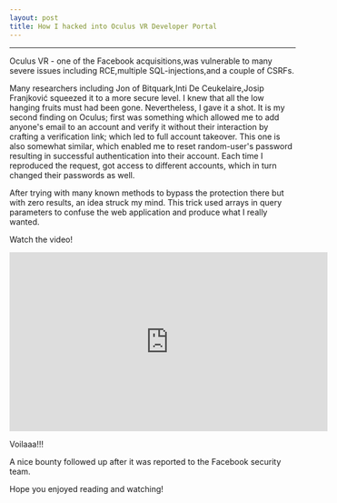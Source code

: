 ```yaml
---
layout: post
title: How I hacked into Oculus VR Developer Portal
---
```


---


Oculus VR - one of the Facebook acquisitions,was vulnerable to many severe issues including RCE,multiple SQL-injections,and a couple of CSRFs.

Many researchers including Jon of Bitquark,Inti De Ceukelaire,Josip Franjković squeezed it to a more secure level. I knew that all the low hanging fruits must had been gone. Nevertheless, I gave it a shot. It is my second finding on Oculus; first was something which allowed me to add anyone's email to an account and verify it without their interaction by crafting a verification link; which led to full account takeover. This one is also somewhat similar, which enabled me to reset random-user's password resulting in successful authentication into their account. Each time I reproduced the request, got access to different accounts, which in turn changed their passwords as well.

After trying with many known methods to bypass the protection there but with zero results, an idea struck my mind. This trick used arrays in query parameters to confuse the web application and produce what I really wanted. 

Watch the video!



<iframe width="560" height="315" src="https://www.youtube.com/embed/01a1aProHRU" frameborder="0" allowfullscreen></iframe>


Voilaaa!!!


A nice bounty followed up after it was reported to the Facebook security team.


Hope you enjoyed reading and watching!
